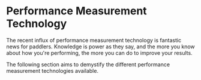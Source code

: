 # Performance Measurement Technology

The recent influx of performance measurement technology is fantastic news for paddlers. Knowledge is power as they say, and the more you know about how you're performing, the more you can do to improve your results.

The following section aims to demystify the different performance measurement technologies available.